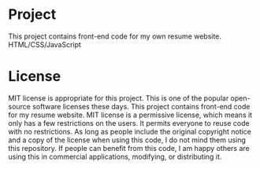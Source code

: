 # Project

This project contains front-end code for my own resume website. 
HTML/CSS/JavaScript

# License

MIT license is appropriate for this project. This is one of the popular open-source software licenses these days. This project contains front-end code for my resume website. MIT license is a permissive license, which means it only has a few restrictions on the users. It permits everyone to reuse code with no restrictions. As long as people include the original copyright notice and a copy of the license when using this code, I do not mind them using this repository. If people can benefit from this code, I am happy others are using this in commercial applications, modifying, or distributing it. 
